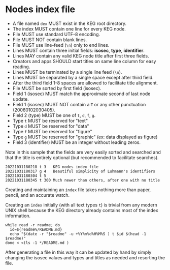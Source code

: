 # Nodes index file

* A file named `dex` MUST exist in the KEG root directory.
* The index MUST contain one line for every KEG node.
* File MUST use standard UTF-8 encoding.
* File MUST NOT contain blank lines.
* File MUST use line-feed (`\n`) only to end lines.
* Lines MUST contain three initial fields: **isosec**, **type**, **identifier**.
* Lines MAY contain any valid KEG node title after first three fields.
* Creators and apps SHOULD start titles on same line column for easy reading.
* Lines MUST be terminated by a single line feed (`\n`).
* Lines MUST be separated by a single space except after third field.
* After the third field 1-8 spaces are allowed to facilitate title alignment.
* File MUST be sorted by first field (isosec).
* Field 1 (isosec) MUST match the approximate second of last node update.
* Field 1 (isosec) MUST NOT contain a `T` or any other punctuation (20060102030405).
* Field 2 (type) MUST be one of `t`, `d`, `f`, `g`.
* Type `t` MUST be reserved for "text"
* Type `d` MUST be reserved for "data"
* Type `f` MUST be reserved for "figure"
* Type `g` MUST be reserved for "graphic" (ex: data displayed as figure)
* Field 3 (identifier) MUST be an integer without leading zeros.

Note in this sample that the fields are very easily sorted and searched and that the title is entirely optional (but recommended to facilitate searches).

```kegnodes
20221031180218 t 3   KEG nodes index file
20221031180317 g 4   Beautiful simplicity of Luhmann's identifiers
20221031180304 t 5
20221031180345 t 300 Much newer than others, after one with no title
```

Creating and maintaining an `index` file takes nothing more than paper, pencil, and an accurate watch.

Creating an `index` initially (with all text types `t`) is trivial from any modern UNIX shell because the KEG directory already contains most of the index information.

```
while read -r readme; do
  id=${readme%/README.md}
  echo "$(date -r "$readme" -u +%Y%m%d%H%M%S ) t $id $(head -1 $readme)"
done < <(ls -1 */README.md )
```

After generating a file in this way it can be updated by hand by simply changing the isosec values and types and titles as needed and resorting the file.
